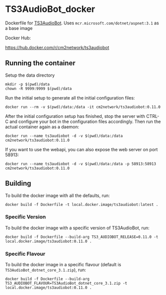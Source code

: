 # TS3AudioBot_docker

Dockerfile for [TS3AudioBot](https://github.com/Splamy/TS3AudioBot). Uses `mcr.microsoft.com/dotnet/aspnet:3.1` as a base image

Docker Hub:

https://hub.docker.com/r/cm2network/ts3audiobot

## Running the container

Setup the data directory

```
mkdir -p $(pwd)/data
chown -R 9999:9999 $(pwd)/data
```

Run the initial setup to generate all the initial configuration files:

```
docker run --rm -v $(pwd)/data:/data -it cm2network/ts3audiobot:0.11.0
```

After the initial configuration setup has finished, stop the server with CTRL-C and 
configure your bot in the configuration files accordingly. Then run the actual container again as a daemon:

```
docker run --name ts3audiobot -d -v $(pwd)/data:/data cm2network/ts3audiobot:0.11.0
```

If you want to use the webapi, you can also expose the web server on port 58913:
```
docker run --name ts3audiobot -d -v $(pwd)/data:/data -p 58913:58913 cm2network/ts3audiobot:0.11.0
```

## Building

To build the docker image with all the defaults, run:

```
docker build -f Dockerfile -t local.docker.image/ts3audiobot:latest .
```

### Specific Version

To build the docker image with a specific version of TS3AudioBot, run:

```
docker build -f Dockerfile --build-arg TS3_AUDIOBOT_RELEASE=0.11.0 -t local.docker.image/ts3audiobot:0.11.0 .
```

### Specific Flavour

To build the docker image in a specific flavour (default is `TS3AudioBot_dotnet_core_3.1.zip`), run:

```
docker build -f Dockerfile --build-arg TS3_AUDIOBOT_FLAVOUR=TS3AudioBot_dotnet_core_3.1.zip -t local.docker.image/ts3audiobot:0.11.0 .
```

